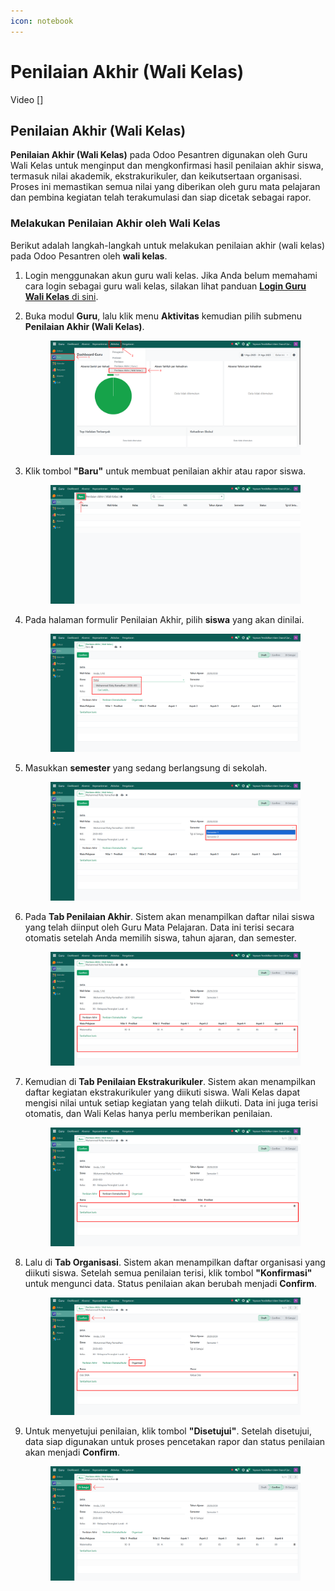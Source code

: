 ```yaml
---
icon: notebook
---
```


# Penilaian Akhir (Wali Kelas)

Video \[]

## Penilaian Akhir (Wali Kelas)

**Penilaian Akhir (Wali Kelas)** pada Odoo Pesantren digunakan oleh Guru Wali Kelas untuk menginput dan mengkonfirmasi hasil penilaian akhir siswa, termasuk nilai akademik, ekstrakurikuler, dan keikutsertaan organisasi. Proses ini memastikan semua nilai yang diberikan oleh guru mata pelajaran dan pembina kegiatan telah terakumulasi dan siap dicetak sebagai rapor.

### Melakukan Penilaian Akhir oleh Wali Kelas

Berikut adalah langkah-langkah untuk melakukan penilaian akhir (wali kelas) pada Odoo Pesantren oleh **wali kelas**.

1. Login menggunakan akun guru wali kelas. Jika Anda belum memahami cara login sebagai guru wali kelas, silakan lihat panduan [**Login Guru Wali Kelas** di sini](../../../setup-and-konfigurasi/role-and-hak-akses-pengguna/panduan-login/login-guru.md).
2.  Buka modul **Guru**, lalu klik menu **Aktivitas** kemudian pilih submenu **Penilaian Akhir (Wali Kelas)**.

    <figure><img src="../../../.gitbook/assets/images-763.png" alt=""><figcaption></figcaption></figure>


3.  Klik tombol **"Baru"** untuk membuat penilaian akhir atau rapor siswa.

    <figure><img src="../../../.gitbook/assets/images-764.png" alt=""><figcaption></figcaption></figure>


4.  Pada halaman formulir Penilaian Akhir, pilih **siswa** yang akan dinilai.

    <figure><img src="../../../.gitbook/assets/images-765.png" alt=""><figcaption></figcaption></figure>


5.  Masukkan **semester** yang sedang berlangsung di sekolah.

    <figure><img src="../../../.gitbook/assets/images-766.png" alt=""><figcaption></figcaption></figure>


6.  Pada **Tab Penilaian Akhir**. Sistem akan menampilkan daftar nilai siswa yang telah diinput oleh Guru Mata Pelajaran. Data ini terisi secara otomatis setelah Anda memilih siswa, tahun ajaran, dan semester.

    <figure><img src="../../../.gitbook/assets/images-767.png" alt=""><figcaption></figcaption></figure>


7.  Kemudian di **Tab Penilaian Ekstrakurikuler**. Sistem akan menampilkan daftar kegiatan ekstrakurikuler yang diikuti siswa. Wali Kelas dapat mengisi nilai untuk setiap kegiatan yang telah diikuti. Data ini juga terisi otomatis, dan Wali Kelas hanya perlu memberikan penilaian.

    <figure><img src="../../../.gitbook/assets/images-768.png" alt=""><figcaption></figcaption></figure>


8.  Lalu di **Tab Organisasi**. Sistem akan menampilkan daftar organisasi yang diikuti siswa. Setelah semua penilaian terisi, klik tombol **"Konfirmasi"** untuk mengunci data. Status penilaian akan berubah menjadi **Confirm**.

    <figure><img src="../../../.gitbook/assets/images-769.png" alt=""><figcaption></figcaption></figure>


9.  Untuk menyetujui penilaian, klik tombol **"Disetujui"**. Setelah disetujui, data siap digunakan untuk proses pencetakan rapor dan status penilaian akan menjadi **Confirm**.

    <figure><img src="../../../.gitbook/assets/images-770.png" alt=""><figcaption></figcaption></figure>
